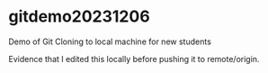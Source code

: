 # gitdemo20231206
Demo of Git Cloning to local machine for new students

Evidence that I edited this locally before pushing it to remote/origin. 